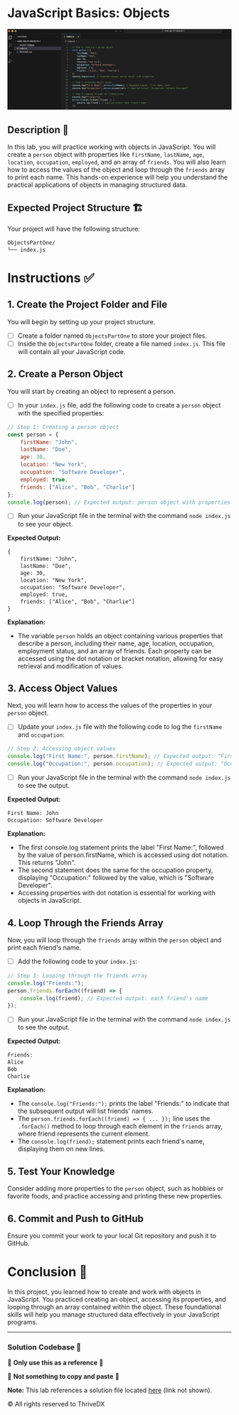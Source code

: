 
# JavaScript Basics: Objects
![Screenshot of the finished webpage](assets/images/complete.png)

## Description 📄
In this lab, you will practice working with objects in JavaScript. You will create a `person` object with properties like `firstName`, `lastName`, `age`, `location`, `occupation`, `employed`, and an array of `friends`. You will also learn how to access the values of the object and loop through the `friends` array to print each name. This hands-on experience will help you understand the practical applications of objects in managing structured data.

## Expected Project Structure 🏗️
Your project will have the following structure:
```
ObjectsPartOne/
└── index.js
```

# Instructions ✅

## 1. **Create the Project Folder and File**
You will begin by setting up your project structure.

- [ ] Create a folder named `ObjectsPartOne` to store your project files.
- [ ] Inside the `ObjectsPartOne` folder, create a file named `index.js`. This file will contain all your JavaScript code.

## 2. **Create a Person Object**
You will start by creating an object to represent a person.

- [ ] In your `index.js` file, add the following code to create a `person` object with the specified properties:

```javascript
// Step 1: Creating a person object
const person = {
    firstName: "John",
    lastName: "Doe",
    age: 30,
    location: "New York",
    occupation: "Software Developer",
    employed: true,
    friends: ["Alice", "Bob", "Charlie"]
};
console.log(person); // Expected output: person object with properties
```

- [ ] Run your JavaScript file in the terminal with the command `node index.js` to see your object.

**Expected Output:**
```
{
    firstName: "John",
    lastName: "Doe",
    age: 30,
    location: "New York",
    occupation: "Software Developer",
    employed: true,
    friends: ["Alice", "Bob", "Charlie"]
}
```

**Explanation:**
- The variable `person` holds an object containing various properties that describe a person, including their name, age, location, occupation, employment status, and an array of friends. Each property can be accessed using the dot notation or bracket notation, allowing for easy retrieval and modification of values.

## 3. **Access Object Values**
Next, you will learn how to access the values of the properties in your `person` object.

- [ ] Update your `index.js` file with the following code to log the `firstName` and `occupation`:

```javascript
// Step 2: Accessing object values
console.log("First Name:", person.firstName); // Expected output: "First Name: John"
console.log("Occupation:", person.occupation); // Expected output: "Occupation: Software Developer"
```

- [ ] Run your JavaScript file in the terminal with the command `node index.js` to see the output.

**Expected Output:**
```
First Name: John
Occupation: Software Developer
```

**Explanation:**
- The first console.log statement prints the label "First Name:", followed by the value of person.firstName, which is accessed using dot notation. This returns "John".
- The second statement does the same for the occupation property, displaying "Occupation:" followed by the value, which is "Software Developer".
- Accessing properties with dot notation is essential for working with objects in JavaScript.

## 4. **Loop Through the Friends Array**
Now, you will loop through the `friends` array within the `person` object and print each friend's name.

- [ ] Add the following code to your `index.js`:

```javascript
// Step 3: Looping through the friends array
console.log("Friends:");
person.friends.forEach((friend) => {
    console.log(friend); // Expected output: each friend's name
});
```

- [ ] Run your JavaScript file in the terminal with the command `node index.js` to see the output.

**Expected Output:**
```
Friends:
Alice
Bob
Charlie
```

**Explanation:**
- The `console.log("Friends:");` prints the label "Friends:" to indicate that the subsequent output will list friends' names.
- The `person.friends.forEach((friend) => { ... });` line uses the `.forEach()` method to loop through each element in the `friends` array, where friend represents the current element.
- The `console.log(friend);` statement prints each friend's name, displaying them on new lines.

## 5. **Test Your Knowledge**
Consider adding more properties to the `person` object, such as hobbies or favorite foods, and practice accessing and printing these new properties.

## 6. **Commit and Push to GitHub**
Ensure you commit your work to your local Git repository and push it to GitHub.

# Conclusion 📄
In this project, you learned how to create and work with objects in JavaScript. You practiced creating an object, accessing its properties, and looping through an array contained within the object. These foundational skills will help you manage structured data effectively in your JavaScript programs.

---

### Solution Codebase 👀
🛑 **Only use this as a reference** 🛑

💾 **Not something to copy and paste** 💾

**Note:** This lab references a solution file located [here](https://github.com/HackerUSA-CE/aisd-jse-07-objects-1/tree/solution) (link not shown).




© All rights reserved to ThriveDX
